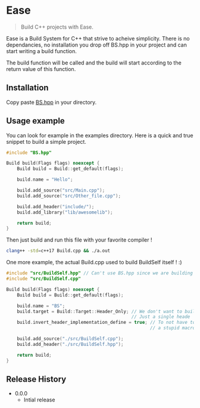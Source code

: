 # Ease
> Build C++ projects with Ease.

Ease is a Build System for C++ that strive to acheive simplicity. There is no dependancies, no installation you drop off BS.hpp in your project and can start writing a build function.

The build function will be called and the build will start according to the return value of this function.

<!-- ![](header.png) -->

## Installation

Copy paste [BS.hpp][BS] in your directory.

## Usage example

You can look for example in the examples directory.
Here is a quick and true snippet to build a simple project.
```c++
#include "BS.hpp"

Build build(Flags flags) noexcept {
	Build build = Build::get_default(flags);

	build.name = "Hello";

	build.add_source("src/Main.cpp");
	build.add_source("src/Other_file.cpp");

	build.add_header("include/");
	build.add_library("lib/awesomelib");

	return build;
}
```
Then just build and run this file with your favorite compiler !
```sh
clang++ -std=c++17 Build.cpp && ./a.out
```


One more example, the actual Build.cpp used to build BuildSelf itself ! :)
```c++
#include "src/BuildSelf.hpp" // Can't use BS.hpp since we are building it
#include "src/BuildSelf.cpp"

Build build(Flags flags) noexcept {
	Build build = Build::get_default(flags);

	build.name = "BS";
	build.target = Build::Target::Header_Only; // We don't want to build a .exe
	                                           // Just a single heade
	build.invert_header_implementation_define = true; // To not have to define
	                                                  // a stupid macro

	build.add_source("./src/BuildSelf.cpp");
	build.add_header("./src/BuildSelf.hpp");

	return build;
}
```


## Release History

* 0.0.0
    * Intial release

<!-- Markdown link & img dfn's -->
[BS]: https://github.com/Tackwin/BuildSelf/blob/master/BS.hpp
